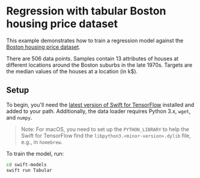 # Regression with tabular Boston housing price dataset

This example demonstrates how to train a regression model against the [Boston 
housing price dataset](https://archive.ics.uci.edu/ml/machine-learning-databases/housing/).

There are 506 data points. Samples contain 13 attributes of houses at different 
locations around the Boston suburbs in the late 1970s. Targets are the median 
values of the houses at a location (in k$).

## Setup

To begin, you'll need the [latest version of Swift for
TensorFlow](https://github.com/tensorflow/swift/blob/master/Installation.md)
installed and added to your path. Additionally, the data loader requires Python
3.x, `wget`, and `numpy`.

> Note: For macOS, you need to set up the `PYTHON_LIBRARY` to help the Swift for
> TensorFlow find the `libpython3.<minor-version>.dylib` file, e.g., in
> `homebrew`.

To train the model, run:

```sh
cd swift-models
swift run Tabular
```
